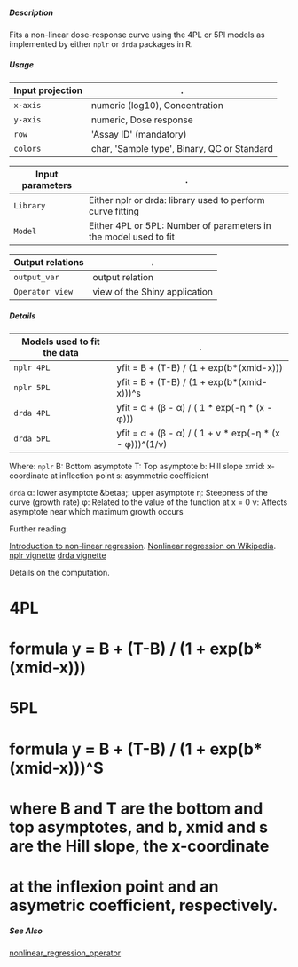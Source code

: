 ##### Description

Fits a non-linear dose-response curve using the 4PL or 5Pl models as implemented by either `nplr` or `drda` packages in R.

##### Usage

Input projection|.
---|---
`x-axis`        | numeric (log10), Concentration
`y-axis`        | numeric, Dose response
`row`           | 'Assay ID' (mandatory)
`colors`        | char, 'Sample type', Binary, QC or Standard


Input parameters|.
---|---
`Library`        | Either nplr or drda: library used to perform curve fitting
`Model`          | Either 4PL or 5PL: Number of parameters in the model used to fit

Output relations|.
---|---
`output_var`        | output relation
`Operator view`        | view of the Shiny application

##### Details

Models used to fit the data|.
---|---
`nplr 4PL`      | yfit = B + (T-B) / (1 + exp(b*(xmid-x)))
`nplr 5PL`      | yfit = B + (T-B) / (1 + exp(b*(xmid-x)))^s
`drda 4PL`      | yfit = &alpha; + (&beta; - &alpha;) / ( 1 * exp(-&eta; * (x - &phi;)))
`drda 5PL`      | yfit = &alpha; + (&beta; - &alpha;) / ( 1 + &nu; * exp(-&eta; * (x - &phi;)))^(1/&nu;)

Where:
 `nplr`
 B: Bottom asymptote
 T: Top asymptote
 b: Hill slope
 xmid: x-coordinate at inflection point
 s: asymmetric coefficient
 
 `drda`
  &alpha;: lower asymptote
  &betaa;: upper asymptote
  &eta;: Steepness of the curve (growth rate)
  &phi;: Related to the value of the function at x = 0
  &nu;: Affects asymptote near which maximum growth occurs

Further reading:

[Introduction to non-linear regression](https://www.statforbiology.com/nonlinearregression/usefulequations).
[Nonlinear regression on Wikipedia](https://en.wikipedia.org/wiki/Nonlinear_regression).
[nplr vignette](https://cran.r-project.org/web/packages/nplr/vignettes/nplr.pdf)
[drda vignette](https://cran.r-project.org/web/packages/drda/vignettes/drda.pdf)


Details on the computation.

  # 4PL
  # formula y = B + (T-B) / (1 + exp(b*(xmid-x)))
  
  # 5PL
  # formula y = B + (T-B) / (1 + exp(b*(xmid-x)))^S
  # where B and T are the bottom and top asymptotes, and b, xmid and s are the Hill slope, the x-coordinate
  # at the inflexion point and an asymetric coefficient, respectively.

##### See Also

[nonlinear_regression_operator](https://github.com/tercen/nonlinear_regression_operator)


